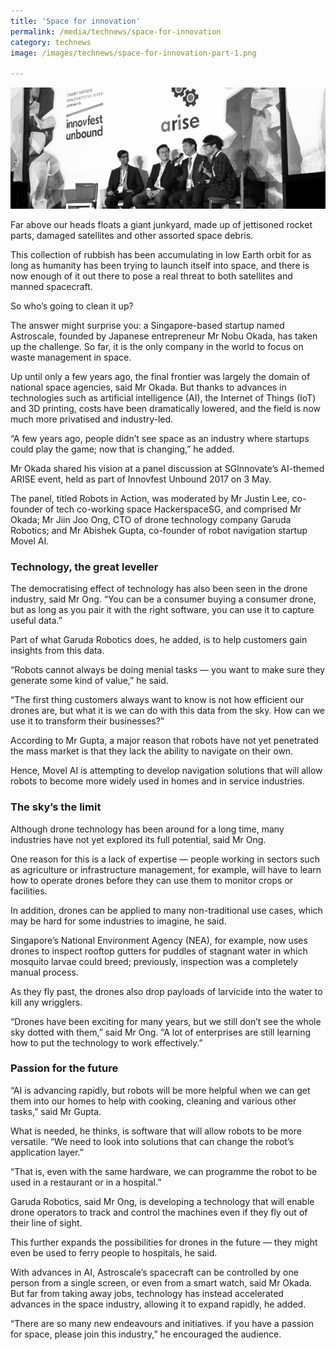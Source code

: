 ```yaml
---
title: 'Space for innovation'
permalink: /media/technews/space-for-innovation
category: technews
image: /images/technews/space-for-innovation-part-1.png

---
```



![Space for innovation](/images/technews/space-for-innovation-part-1.png)

Far above our heads floats a giant junkyard, made up of jettisoned rocket parts, damaged satellites and other assorted space debris.

This collection of rubbish has been accumulating in low Earth orbit for as long as humanity has been trying to launch itself into space, and there is now enough of it out there to pose a real threat to both satellites and manned spacecraft.

So who’s going to clean it up?

The answer might surprise you: a Singapore-based startup named Astroscale, founded by Japanese entrepreneur Mr Nobu Okada, has taken up the challenge. So far, it is the only company in the world to focus on waste management in space.

Up until only a few years ago, the final frontier was largely the domain of national space agencies, said Mr Okada. But thanks to advances in technologies such as artificial intelligence (AI), the Internet of Things (IoT) and 3D printing, costs have been dramatically lowered, and the field is now much more privatised and industry-led.

“A few years ago, people didn’t see space as an industry where startups could play the game; now that is changing,” he added.

Mr Okada shared his vision at a panel discussion at SGInnovate’s AI-themed ARISE event, held as part of Innovfest Unbound 2017 on 3 May.

The panel, titled Robots in Action, was moderated by Mr Justin Lee, co-founder of tech co-working space HackerspaceSG, and comprised Mr Okada; Mr Jiin Joo Ong, CTO of drone technology company Garuda Robotics; and Mr Abishek Gupta, co-founder of robot navigation startup Movel AI.

### **Technology, the great leveller**
The democratising effect of technology has also been seen in the drone industry, said Mr Ong. “You can be a consumer buying a consumer drone, but as long as you pair it with the right software, you can use it to capture useful data.”

Part of what Garuda Robotics does, he added, is to help customers gain insights from this data.

“Robots cannot always be doing menial tasks — you want to make sure they generate some kind of value,” he said.

“The first thing customers always want to know is not how efficient our drones are, but what it is we can do with this data from the sky. How can we use it to transform their businesses?”

According to Mr Gupta, a major reason that robots have not yet penetrated the mass market is that they lack the ability to navigate on their own.

Hence, Movel AI is attempting to develop navigation solutions that will allow robots to become more widely used in homes and in service industries.

### **The sky’s the limit**
Although drone technology has been around for a long time, many industries have not yet explored its full potential, said Mr Ong.

One reason for this is a lack of expertise — people working in sectors such as agriculture or infrastructure management, for example, will have to learn how to operate drones before they can use them to monitor crops or facilities.

In addition, drones can be applied to many non-traditional use cases, which may be hard for some industries to imagine, he said.

Singapore’s National Environment Agency (NEA), for example, now uses drones to inspect rooftop gutters for puddles of stagnant water in which mosquito larvae could breed; previously, inspection was a completely manual process.

As they fly past, the drones also drop payloads of larvicide into the water to kill any wrigglers.

“Drones have been exciting for many years, but we still don’t see the whole sky dotted with them,” said Mr Ong. “A lot of enterprises are still learning how to put the technology to work effectively.”

### **Passion for the future**
“AI is advancing rapidly, but robots will be more helpful when we can get them into our homes to help with cooking, cleaning and various other tasks,” said Mr Gupta. 

What is needed, he thinks, is software that will allow robots to be more versatile. “We need to look into solutions that can change the robot’s application layer.”

“That is, even with the same hardware, we can programme the robot to be used in a restaurant or in a hospital.”

Garuda Robotics, said Mr Ong, is developing a technology that will enable drone operators to track and control the machines even if they fly out of their line of sight.

This further expands the possibilities for drones in the future — they might even be used to ferry people to hospitals, he said.

With advances in AI, Astroscale’s spacecraft can be controlled by one person from a single screen, or even from a smart watch, said Mr Okada. But far from taking away jobs, technology has instead accelerated advances in the space industry, allowing it to expand rapidly, he added.

“There are so many new endeavours and initiatives. if you have a passion for space, please join this industry,” he encouraged the audience.
